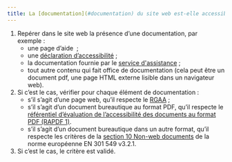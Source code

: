 ```yaml
---
title: La [documentation](#documentation) du site web est-elle accessible ?
---
```


1. Repérer dans le site web la présence d’une documentation, par exemple : 
	- une page d’aide  ;
	- une [déclaration d’accessibilité](../obligations.html#déclaration-daccessibilité) ;
	- la documentation fournie par le [service d'assistance](#service-d-assistance) ;
	- tout autre contenu qui fait office de documentation (cela peut être un document pdf, une page HTML externe lisible dans un navigateur web).
2. Si c’est le cas, vérifier pour chaque élément de documentation : 
	- s’il s’agit d’une page web, qu’il respecte le [RGAA](../rgaa4.1.2/criteres.html) ;
	- s’il s’agit d’un document bureautique au format PDF, qu’il respecte le [référentiel d’évaluation de l’accessibilité des documents au format PDF (RAPDF 1)](../rapdf1/index.html).
	- s’il s’agit d’un document bureautique dans un autre format, qu’il respecte les critères de la [section 10 Non-web documents](https://www.etsi.org/deliver/etsi_en/301500_301599/301549/03.02.01_60/en_301549v030201p.pdf#page=52) de la norme européenne EN 301 549 v3.2.1.
3.	Si c’est le cas, le critère est validé.